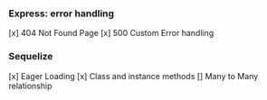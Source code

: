 <!-- To Do: -->

### Express: error handling

[x] 404 Not Found Page
[x] 500 Custom Error handling

### Sequelize

[x] Eager Loading
[x] Class and instance methods
[] Many to Many relationship
